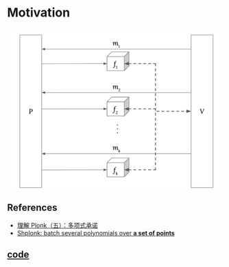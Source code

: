 
# Motivation
![IOP](image.png)

## References
- [理解 Plonk（五）：多项式承诺](https://github.com/sec-bit/learning-zkp/blob/master/plonk-intro-cn/5-plonk-polycom.md)
- [Shplonk: batch several polynomials over **a set of points**](https://hackmd.io/@walpo/shplonk)

## [code](./poly_commit.py)